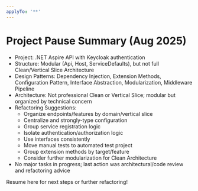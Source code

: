 ```yaml
---
applyTo: '**'
---
```


# Project Pause Summary (Aug 2025)

- Project: .NET Aspire API with Keycloak authentication
- Structure: Modular (Api, Host, ServiceDefaults), but not full Clean/Vertical Slice Architecture
- Design Patterns: Dependency Injection, Extension Methods, Configuration Pattern, Interface Abstraction, Modularization, Middleware Pipeline
- Architecture: Not professional Clean or Vertical Slice; modular but organized by technical concern
- Refactoring Suggestions:
  - Organize endpoints/features by domain/vertical slice
  - Centralize and strongly-type configuration
  - Group service registration logic
  - Isolate authentication/authorization logic
  - Use interfaces consistently
  - Move manual tests to automated test project
  - Group extension methods by target/feature
  - Consider further modularization for Clean Architecture
- No major tasks in progress; last action was architectural/code review and refactoring advice

Resume here for next steps or further refactoring!

